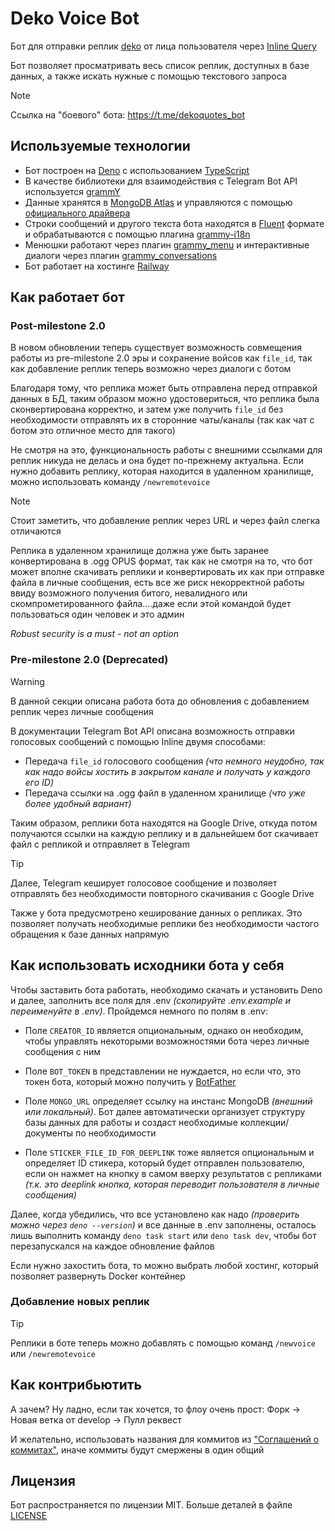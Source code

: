 # Deko Voice Bot

Бот для отправки реплик [deko](https://liquipedia.net/counterstrike/Deko) от лица пользователя через [Inline Query](https://core.telegram.org/bots/features#inline-requests)

Бот позволяет просматривать весь список реплик, доступных в базе данных, а также искать нужные с помощью текстового запроса

> [!NOTE]
> Ссылка на "боевого" бота: <https://t.me/dekoquotes_bot>

## Используемые технологии

- Бот построен на [Deno](https://deno.com/) с использованием [TypeScript](https://www.typescriptlang.org/)
- В качестве библиотеки для взаимодействия с Telegram Bot API используется [grammY](https://github.com/grammyjs/grammY/)
- Данные хранятся в [MongoDB Atlas](https://www.mongodb.com/atlas/database/) и управляются с помощью [официального драйвера](https://www.npmjs.com/package/mongodb)
- Строки сообщений и другого текста бота находятся в [Fluent](https://projectfluent.org/) формате и обрабатываются с помощью плагина [grammy-i18n](https://grammy.dev/plugins/i18n/)
- Менюшки работают через плагин [grammy_menu](https://deno.land/x/grammy_menu) и интерактивные диалоги через плагин [grammy_conversations](https://deno.land/x/grammy_conversations)
- Бот работает на хостинге [Railway](https://railway.app/)

## Как работает бот

### Post-milestone 2.0

В новом обновлении теперь существует возможность совмещения работы из pre-milestone 2.0 эры и сохранение войсов как `file_id`, так как добавление реплик теперь возможно через диалоги с ботом

Благодаря тому, что реплика может быть отправлена перед отправкой данных в БД, таким образом можно удостовериться, что реплика была сконвертирована корректно, и затем уже получить `file_id` без необходимости отправлять их в сторонние чаты/каналы (так как чат с ботом это отличное место для такого)

Не смотря на это, функциональность работы с внешними ссылками для реплик никуда не делась и она будет по-прежнему актуальна. Если нужно добавить реплику, которая находится в удаленном хранилище, можно использовать команду `/newremotevoice`

> [!NOTE]
> Стоит заметить, что добавление реплик через URL и через файл слегка отличаются
>
> Реплика в удаленном хранилище должна уже быть заранее конвертирована в .ogg OPUS формат, так как не смотря на то, что бот может вполне скачивать реплики и конвертировать их как при отправке файла в личные сообщения, есть все же риск некорректной работы ввиду возможного получения битого, невалидного или скомпрометированного файла....даже если этой командой будет пользоваться один человек и это админ
>
> _Robust security is a must - not an option_

### Pre-milestone 2.0 (Deprecated)

> [!WARNING]
> В данной секции описана работа бота до обновления с добавлением реплик через личные сообщения

В документации Telegram Bot API описана возможность отправки голосовых сообщений с помощью Inline двумя способами:

- Передача `file_id` голосового сообщения _(что немного неудобно, так как надо войсы хостить в закрытом канале и получать у каждого его ID)_
- Передача ссылки на .ogg файл в удаленном хранилище _(что уже более удобный вариант)_

Таким образом, реплики бота находятся на Google Drive, откуда потом получаются ссылки на каждую реплику и в дальнейшем бот скачивает файл с репликой и отправляет в Telegram

> [!TIP]
> Далее, Telegram кеширует голосовое сообщение и позволяет отправлять без необходимости повторного скачивания с Google Drive

Также у бота предусмотрено кеширование данных о репликах. Это позволяет получать необходимые реплики без необходимости частого обращения к базе данных напрямую

## Как использовать исходники бота у себя

Чтобы заставить бота работать, необходимо скачать и установить Deno и далее, заполнить все поля для .env _(скопируйте .env.example и переименуйте в .env)_. Пройдемся немного по полям в .env:

- Поле `CREATOR_ID` является опциональным, однако он необходим, чтобы управлять некоторыми возможностями бота через личные сообщения с ним

- Поле `BOT_TOKEN` в представлении не нуждается, но если что, это токен бота, который можно получить у [BotFather](https://t.me/BotFather)

- Поле `MONGO_URL` определяет ссылку на инстанс MongoDB _(внешний или локальный)_. Бот далее автоматически организует структуру базы данных для работы и создаст необходимые коллекции/документы по необходимости

- Поле `STICKER_FILE_ID_FOR_DEEPLINK` тоже является опциональным и определяет ID стикера, который будет отправлен пользователю, если он нажмет на кнопку в самом вверху результатов с репликами _(т.к. это deeplink кнопка, которая переводит пользователя в личные сообщения)_

Далее, когда убедились, что все установлено как надо _(проверить можно через `deno --version`)_ и все данные в .env заполнены, осталось лишь выполнить команду `deno task start` или `deno task dev`, чтобы бот перезапускался на каждое обновление файлов

Если нужно захостить бота, то можно выбрать любой хостинг, который позволяет развернуть Docker контейнер

### Добавление новых реплик

> [!TIP]
> Реплики в боте теперь можно добавлять с помощью команд `/newvoice` или `/newremotevoice`

## Как контрибьютить

А зачем? Ну ладно, если так хочется, то флоу очень прост: Форк -> Новая ветка от develop -> Пулл реквест

И желательно, использовать названия для коммитов из ["Соглашений о коммитах"](https://www.conventionalcommits.org/ru/v1.0.0/), иначе коммиты будут смержены в один общий

## Лицензия

Бот распространяется по лицензии MIT. Больше деталей в файле [LICENSE](/LICENSE)
